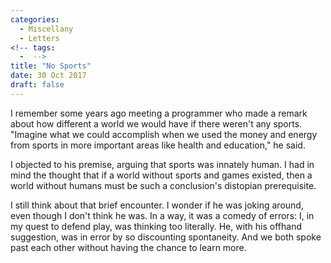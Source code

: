 ```yaml
---
categories:
  - Miscellany
  - Letters
<!-- tags:
  -  -->
title: "No Sports"
date: 30 Oct 2017
draft: false
---
```

I remember some years ago meeting a programmer who made a remark about how different a world we would have if there weren't any sports. "Imagine what we could accomplish when we used the money and energy from sports in more important areas like health and education," he said. 

I objected to his premise, arguing that sports was innately human. I had in mind the thought that if a world without sports and games existed, then a world without humans must be such a conclusion's distopian prerequisite. 

I still think about that brief encounter. I wonder if he was joking around, even though I don't think he was. In a way, it was a comedy of errors: I, in my quest to defend play, was thinking too literally. He, with his offhand suggestion, was in error by so discounting spontaneity. And we both spoke past each other without having the chance to learn more.